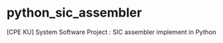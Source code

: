 python_sic_assembler
====================

[CPE KU] System Software Project : SIC assembler implement in Python
